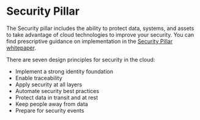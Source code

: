 # Security Pillar

The Security pillar includes the ability to protect data, systems, and assets to
take advantage of cloud technologies to improve your security. You can find
prescriptive guidance on implementation in the
[Security Pillar whitepaper](https://d1.awsstatic.com/whitepapers/architecture/AWS-Security-Pillar.pdf).

There are seven design principles for security in the cloud:

- Implement a strong identity foundation
- Enable traceability
- Apply security at all layers
- Automate security best practices
- Protect data in transit and at rest
- Keep people away from data
- Prepare for security events
